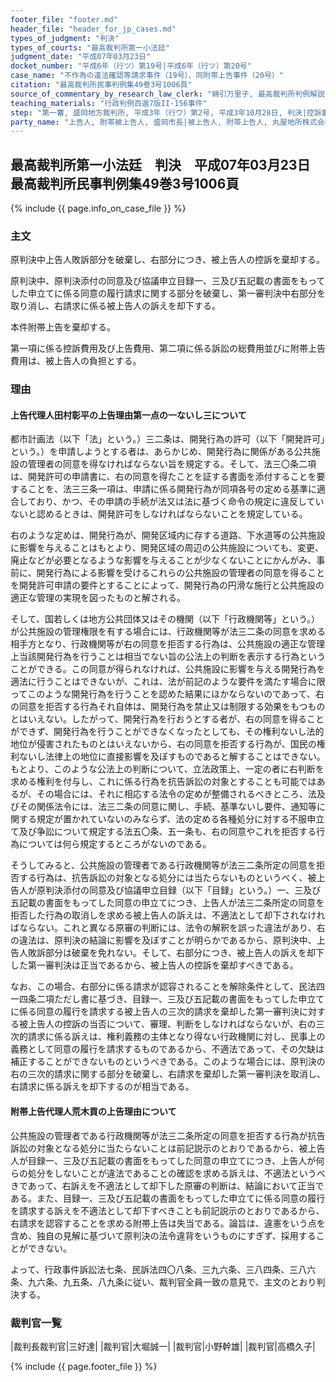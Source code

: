 ```yaml
---
footer_file: "footer.md"
header_file: "header_for_jp_cases.md"
types_of_judgment: "判決"
types_of_courts: "最高裁判所第一小法廷"
judgment_date: "平成07年03月23日"
docket_number: "平成6年（行ツ）第19号|平成6年（行ツ）第20号"
case_name: "不作為の違法確認等請求事件（19号）、同附帯上告事件（20号）"
citation: "最高裁判所民事判例集49巻3号1006頁"
source_of_commentary_by_research_law_clerk: "綿引万里子, 最高裁判所判例解説民事篇平成7年度380頁"
teaching_materials: "行政判例百選7版II-156事件"
step: "第一審, 盛岡地方裁判所, 平成3年（行ウ）第2号, 平成3年10月28日, 判決|控訴審, 仙台高等裁判所, 平成3年（行コ）第12号, 平成5年9月13日, 判決"
party_name: "上告人, 附帯被上告人, 盛岡市長|被上告人, 附帯上告人, 丸屋地所株式会社"
---
```


## 最高裁判所第一小法廷　判決　平成07年03月23日　最高裁判所民事判例集49巻3号1006頁




{% include {{ page.info_on_case_file }}  %}



### 主文



原判決中上告人敗訴部分を破棄し、右部分につき、被上告人の控訴を棄却する。

原判決中、原判決添付の同意及び協議申立目録一、三及び五記載の書面をもってした申立てに係る同意の履行請求に関する部分を破棄し、第一審判決中右部分を取り消し、右請求に係る被上告人の訴えを却下する。

本件附帯上告を棄却する。

第一項に係る控訴費用及び上告費用、第二項に係る訴訟の総費用並びに附帯上告費用は、被上告人の負担とする。





### 理由



#### 上告代理人田村彰平の上告理由第一点の一ないし三について

都市計画法（以下「法」という。）三二条は、開発行為の許可（以下「開発許可」という。）を申請しようとする者は、あらかじめ、開発行為に関係がある公共施設の管理者の同意を得なければならない旨を規定する。そして、法三〇条二項は、開発許可の申請書に、右の同意を得たことを証する書面を添付することを要することを、法三三条一項は、申請に係る開発行為が同項各号の定める基準に適合しており、かつ、その申請の手続が法又は法に基づく命令の規定に違反していないと認めるときは、開発許可をしなければならないことを規定している。

右のような定めは、開発行為が、開発区域内に存する道路、下水道等の公共施設に影響を与えることはもとより、開発区域の周辺の公共施設についても、変更、廃止などが必要となるような影響を与えることが少なくないことにかんがみ、事前に、開発行為による影響を受けるこれらの公共施設の管理者の同意を得ることを開発許可申請の要件とすることによって、開発行為の円滑な施行と公共施設の適正な管理の実現を図ったものと解される。

そして、国若しくは地方公共団体又はその機関（以下「行政機関等」という。）が公共施設の管理権限を有する場合には、行政機関等が法三二条の同意を求める相手方となり、行政機関等が右の同意を拒否する行為は、公共施設の適正な管理上当該開発行為を行うことは相当でない旨の公法上の判断を表示する行為ということができる。この同意が得られなければ、公共施設に影響を与える開発行為を適法に行うことはできないが、これは、法が前記のような要件を満たす場合に限ってこのような開発行為を行うことを認めた結果にほかならないのであって、右の同意を拒否する行為それ自体は、開発行為を禁止又は制限する効果をもつものとはいえない。したがって、開発行為を行おうとする者が、右の同意を得ることができず、開発行為を行うことができなくなったとしても、その権利ないし法的地位が侵害されたものとはいえないから、右の同意を拒否する行為が、国民の権利ないし法律上の地位に直接影響を及ぼすものであると解することはできない。もとより、このような公法上の判断について、立法政策上、一定の者に右判断を求める権利を付与し、これに係る行為を抗告訴訟の対象とすることも可能ではあるが、その場合には、それに相応する法令の定めが整備されるべきところ、法及びその関係法令には、法三二条の同意に関し、手続、基準ないし要件、通知等に関する規定が置かれていないのみならず、法の定める各種処分に対する不服申立て及び争訟について規定する法五〇条、五一条も、右の同意やこれを拒否する行為については何ら規定するところがないのである。

そうしてみると、公共施設の管理者である行政機関等が法三二条所定の同意を拒否する行為は、抗告訴訟の対象となる処分には当たらないものというべく、被上告人が原判決添付の同意及び協議申立目録（以下「目録」という。）一、三及び五記載の書面をもってした同意の申立てにつき、上告人が法三二条所定の同意を拒否した行為の取消しを求める被上告人の訴えは、不適法として却下されなければならない。これと異なる原審の判断には、法令の解釈を誤った違法があり、右の違法は、原判決の結論に影響を及ぼすことが明らかであるから、原判決中、上告人敗訴部分は破棄を免れない。そして、右部分につき、被上告人の訴えを却下した第一審判決は正当であるから、被上告人の控訴を棄却すべきである。

なお、この場合、右部分に係る請求が認容されることを解除条件として、民法四一四条二項ただし書に基づき、目録一、三及び五記載の書面をもってした申立てに係る同意の履行を請求する被上告人の三次的請求を棄却した第一審判決に対する被上告人の控訴の当否について、審理、判断をしなければならないが、右の三次的請求に係る訴えは、権利義務の主体となり得ない行政機関に対し、民事上の義務として同意の履行を請求するものであるから、不適法であって、その欠缺は補正することができないものというべきである。このような場合には、原判決の右の三次的請求に関する部分を破棄し、右請求を棄却した第一審判決を取消し、右請求に係る訴えを却下するのが相当である。

#### 附帯上告代理人荒木貢の上告理由について

公共施設の管理者である行政機関等が法三二条所定の同意を拒否する行為が抗告訴訟の対象となる処分に当たらないことは前記説示のとおりであるから、被上告人が目録一、三及び五記載の書面をもってした同意の申立てにつき、上告人が何らの処分をしないことが違法であることの確認を求める訴えは、不適法というべきであって、右訴えを不適法として却下した原審の判断は、結論において正当である。また、目録一、三及び五記載の書面をもってした申立てに係る同意の履行を請求する訴えを不適法として却下すべきことも前記説示のとおりであるから、右請求を認容することを求める附帯上告は失当である。論旨は、違憲をいう点を含め、独自の見解に基づいて原判決の法令違背をいうものにすぎず、採用することができない。

よって、行政事件訴訟法七条、民訴法四〇八条、三九六条、三八四条、三八六条、九六条、九五条、八九条に従い、裁判官全員一致の意見で、主文のとおり判決する。

### 裁判官一覧

|裁判長裁判官|三好達|
|裁判官|大堀誠一|
|裁判官|小野幹雄|
|裁判官|高橋久子|




{% include {{ page.footer_file }}  %}

